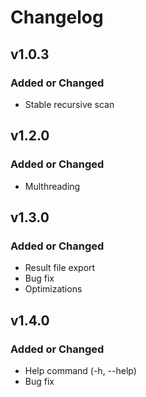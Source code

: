 # Changelog

## v1.0.3

### Added or Changed
- Stable recursive scan

## v1.2.0

### Added or Changed
- Multhreading

## v1.3.0

### Added or Changed
- Result file export
- Bug fix
- Optimizations

## v1.4.0

### Added or Changed
- Help command (-h, --help)
- Bug fix